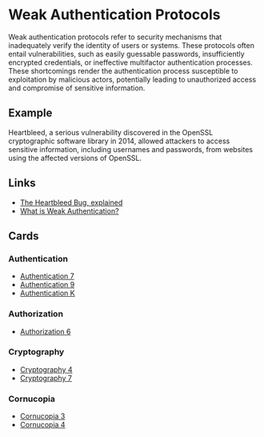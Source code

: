 # Weak Authentication Protocols
Weak authentication protocols refer to security mechanisms that inadequately verify the identity of users or systems. These protocols often entail vulnerabilities, such as easily guessable passwords, insufficiently encrypted credentials, or ineffective multifactor authentication processes. These shortcomings render the authentication process susceptible to exploitation by malicious actors, potentially leading to unauthorized access and compromise of sensitive information.

## Example
Heartbleed, a serious vulnerability discovered in the OpenSSL cryptographic software library in 2014, allowed attackers to access sensitive information, including usernames and passwords, from websites using the affected versions of OpenSSL.

## Links
- [The Heartbleed Bug, explained](https://www.vox.com/2014/6/19/18076318/heartbleed")
- [What is Weak Authentication?](https://affinity-it-security.com/what-is-weak-authentication/)

## Cards
### Authentication
- [Authentication 7](/cards/AT7)
- [Authentication 9](/cards/AT9)
- [Authentication K](/cards/ATK)

### Authorization
- [Authorization 6](/cards/AZ6)

### Cryptography
- [Cryptography 4](/cards/CR4)
- [Cryptography 7](/cards/CR7)

### Cornucopia
- [Cornucopia 3](/cards/C3)
- [Cornucopia 4](/cards/C4)
